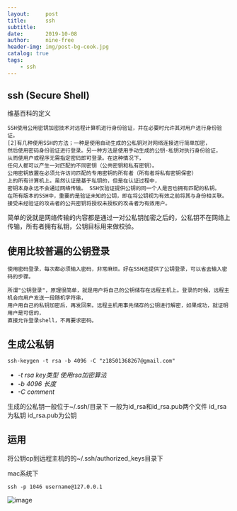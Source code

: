```yaml
---
layout:     post
title:      ssh
subtitle: 
date:       2019-10-08
author:     nine-free
header-img: img/post-bg-cook.jpg
catalog: true
tags:
    - ssh
---
```


## ssh  (Secure Shell)
维基百科的定义
```
SSH使用公用密钥加密技术对远程计算机进行身份验证，并在必要时允许其对用户进行身份验证。
[2]有几种使用SSH的方法；一种是使用自动生成的公私钥对对网络连接进行简单加密，
然后使用密码身份验证进行登录。另一种方法是使用手动生成的公钥-私钥对执行身份验证，
从而使用户或程序无需指定密码即可登录。在这种情况下，
任何人都可以产生一对匹配的不同密钥（公共密钥和私有密钥）。
公用密钥放置在必须允许访问匹配的专用密钥的所有者（所有者将私有密钥保密）
上的所有计算机上。虽然认证是基于私钥的，但是在认证过程中，
密钥本身永远不会通过网络传输。 SSH仅验证提供公钥的同一个人是否也拥有匹配的私钥。
在所有版本的SSH中，重要的是验证未知的公钥，即在将公钥视为有效之前将其与身份相关联。
接受未经验证的攻击者的公共密钥将授权未授权的攻击者为有效用户。
```
简单的说就是网络传输的内容都是通过一对公私钥加密之后的，公私钥不在网络上传输，所有者拥有私钥，公钥目标用来做校验。

## 使用比较普遍的公钥登录
```
使用密码登录，每次都必须输入密码，非常麻烦。好在SSH还提供了公钥登录，可以省去输入密码的步骤。

所谓"公钥登录"，原理很简单，就是用户将自己的公钥储存在远程主机上。登录的时候，远程主机会向用户发送一段随机字符串，
用户用自己的私钥加密后，再发回来。远程主机用事先储存的公钥进行解密，如果成功，就证明用户是可信的，
直接允许登录shell，不再要求密码。
```

## 生成公私钥
```aidl
ssh-keygen -t rsa -b 4096 -C "z18501368267@gmail.com"
```
 - _-t rsa key类型 使用rsa加密算法_
 - _-b 4096 长度_
 - _-C comment_

生成的公私钥一般位于~/.ssh/目录下 一般为id_rsa和id_rsa.pub两个文件
id_rsa为私钥 id_rsa.pub为公钥

## 运用
将公钥cp到远程主机的的~/.ssh/authorized_keys目录下

mac系统下
```aidl
ssh -p 1046 username@127.0.0.1
```
![image](http://soft1010.top/img/ssh-1.jpg)


